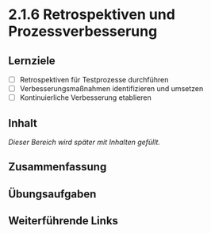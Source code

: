 # 2.1.6 Retrospektiven und Prozessverbesserung

## Lernziele

- [ ] Retrospektiven für Testprozesse durchführen
- [ ] Verbesserungsmaßnahmen identifizieren und umsetzen
- [ ] Kontinuierliche Verbesserung etablieren

## Inhalt

_Dieser Bereich wird später mit Inhalten gefüllt._

## Zusammenfassung

## Übungsaufgaben

## Weiterführende Links
